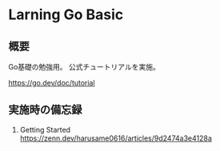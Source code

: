 # Larning Go Basic

## 概要
Go基礎の勉強用。
公式チュートリアルを実施。

https://go.dev/doc/tutorial

## 実施時の備忘録
01. Getting Started  
https://zenn.dev/harusame0616/articles/9d2474a3e4128a